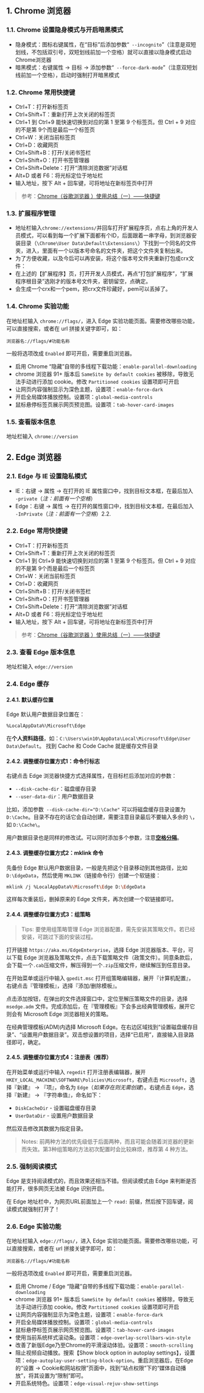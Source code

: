 ## 1. Chrome 浏览器

### 1.1. Chrome 设置隐身模式与开启暗黑模式

- 隐身模式：图标右键属性，在“目标”后添加参数“` --incognito`”（注意是双短划线，不包括双引号，双短划线前加一个空格）就可以直接以隐身模式启动Chrome浏览器
- 暗黑模式：右键属性 -> 目标 -> 添加参数“` --force-dark-mode`”（注意双短划线前加一个空格），启动时强制打开暗黑模式

### 1.2. Chrome 常用快捷键

- Ctrl+T：打开新标签页
- Ctrl+Shift+T：重新打开上次关闭的标签页
- Ctrl+1 到 Ctrl+9 能快速切换到对应的第 1 至第 9 个标签页。但 Ctrl + 9 对应的不是第 9个而是最后一个标签页
- Ctrl+W：关闭当前标签页
- Ctrl+D：收藏网页
- Ctrl+Shift+B：打开/关闭书签栏
- Ctrl+Shift+O：打开书签管理器
- Ctrl+Shift+Delete：打开“清除浏览数据”对话框
- Alt+D 或者 F6：将光标定位于地址栏
- 输入地址，按下 Alt + 回车键，可将地址在新标签页中打开

> 参考：[Chrome（谷歌浏览器 ）使用总结（一）——快捷键](https://juejin.cn/post/6844903573717778439)

### 1.3. 扩展程序管理

- 地址栏输入`chrome://extensions/`并回车打开扩展程序页，点右上角的开发人员模式，可以看到每一个扩展下面都有个ID，后面跟着一串字母，到浏览器安装目录（`\Chrome\User Data\Default\Extensions\`）下找到一个同名的文件夹，进入，里面有一个以版本号命名的文件夹，把这个文件夹复制出来。
- 为了方便收藏，以及今后可以再安装，将这个版本号文件夹重新打包成crx文件：
- 在上述的【扩展程序】页，打开开发人员模式，再点“打包扩展程序”，“扩展程序根目录”选刚才的版本号文件夹，密钥留空，点确定。
- 会生成一个crx和一个pem，把crx文件珍藏好，pem可以丢掉了。

### 1.4. Chrome 实验功能

在地址栏输入 `chrome://flags/`，进入 Edge 实验功能页面。需要修改哪些功能，可以直接搜索，或者在 url 拼接关键字即可，如：

```
浏览器名://flags/#功能名称
```

一般将选项改成 `Enabled` 即可开启，需要重启浏览器。

- 启用 Chrome “隐藏”自带的多线程下载功能：`enable-parallel-downloading`
- chrome 浏览器 91+ 版本后 `SameSite by default cookies` 被移除，导致无法手动进行添加 cookie。修改 `Partitioned cookies` 设置项即可开启
- 让网页内容强制显示为深色主题，设置项：`enable-force-dark`
- 开启全局媒体播放控制。设置项：`global-media-controls`
- 鼠标悬停标签页展示网页预览图。设置项：`tab-hover-card-images`

### 1.5. 查看版本信息

地址栏输入 `chrome://version`

## 2. Edge 浏览器

### 2.1. Edge 与 IE 设置隐私模式

- IE：右键 -> 属性 -> 在打开的 IE 属性窗口中，找到目标文本框，在最后加入` -private`（*注：前面有一个空格*）
- Edge：右键 -> 属性 -> 在打开的属性窗口中，找到目标文本框，在最后加入` -InPrivate`（*注：前面有一个空格*）2.2. 

### 2.2. Edge 常用快捷键

- Ctrl+T：打开新标签页
- Ctrl+Shift+T：重新打开上次关闭的标签页
- Ctrl+1 到 Ctrl+9 能快速切换到对应的第 1 至第 9 个标签页。但 Ctrl + 9 对应的不是第 9个而是最后一个标签页
- Ctrl+W：关闭当前标签页
- Ctrl+D：收藏网页
- Ctrl+Shift+B：打开/关闭书签栏
- Ctrl+Shift+O：打开书签管理器
- Ctrl+Shift+Delete：打开“清除浏览数据”对话框
- Alt+D 或者 F6：将光标定位于地址栏
- 输入地址，按下 Alt + 回车键，可将地址在新标签页中打开

> 参考：[Chrome（谷歌浏览器 ）使用总结（一）——快捷键](https://juejin.cn/post/6844903573717778439)

### 2.3. 查看 Edge 版本信息

地址栏输入 `edge://version`

### 2.4. Edge 缓存

#### 2.4.1. 默认缓存位置

Edge 默认用户数据目录位置在：

```bash
%LocalAppData%\Microsoft\Edge
```

在**个人资料路径**，如：`C:\Users\win10\AppData\Local\Microsoft\Edge\User Data\Default`。 找到 Cache 和 Code Cache 就是缓存文件目录

#### 2.4.2. 调整缓存位置方式1：命令行标志

右键点击 Edge 浏览器快捷方式选择属性，在目标栏后添加对应的参数：

- `--disk-cache-dir`：磁盘缓存目录
- `--user-data-dir`：用户数据目录

比如，添加参数` --disk-cache-dir="D:\Cache"` 可以将磁盘缓存目录设置为 `D:\Cache`。目录不存在的话它会自动创建，需要注意目录最后不要输入多余的 `\`，如 `D:\Cache\`。

用户数据目录也是同样的修改试。可以同时添加多个参数，注意<u>**空格分隔**</u>。

#### 2.4.3. 调整缓存位置方式2：mklink 命令

先备份 Edge 默认用户数据目录，一般是先把这个目录移动到其他路径，比如 `D:\EdgeData`，然后使用 `MKLINK`（链接命令行）创建一个软链接：

```bash
mklink /j %LocalAppData%\Microsoft\Edge D:\EdgeData
```

这样每次重装后，删掉原来的 Edge 文件夹，再次创建一个软链接即可。

#### 2.4.4. 调整缓存位置方式3：组策略

> Tips: 要使用组策略管理 Edge 浏览器配置，需先安装其策略文件。若已经安装，可跳过下面的安装过程。

打开链接 `https://aka.ms/EdgeEnterprise`，选择 Edge 浏览器版本、平台，可以下载 Edge 浏览器及策略文件，点击下载策略文件（政策文件）。同意条款后，会下载一个`.cab`压缩文件，解压得到一个`.zip`压缩文件，继续解压到任意目录。

在开始菜单或运行中输入 `gpedit.msc` 打开组策略编辑器，展开『计算机配置』，右键点击『管理模板』，选择『添加/删除模板』。

点击添加按钮，在弹出的文件选择窗口中，定位至解压策略文件的目录，选择 `msedge.adm` 文件。完成添加后，在『管理模板』下会多出经典管理模板，展开它则会有 Microsoft Edge 浏览器相关的策略。

在经典管理模板(ADM)内选择 Microsoft Edge。在右边区域找到“设置磁盘缓存目录”、“设置用户数据目录”。双击想设置的项目，选择“已启用”，直接输入目录路径即可，确定。

#### 2.4.5. 调整缓存位置方式4：注册表（推荐）

在开始菜单或运行中输入 `regedit` 打开注册表编辑器，展开 `HKEY_LOCAL_MACHINE\SOFTWARE\Policies\Microsoft`，右键点击 `Microsoft`，选择『新建』 -> 『项』，命名为 `Edge`（*如果存在则无需创建*）。右键点击 `Edge`，选择『新建』 -> 『字符串值』，命名如下：

- `DiskCacheDir` - 设置磁盘缓存目录
- `UserDataDir` - 设置用户数据目录

然后双击修改其数据为指定目录。

> Notes: 前两种方法的优先级低于后面两种，而且可能会随着浏览器的更新而失效。第3种组策略的方法初次配置时会比较麻烦，推荐第 4 种方法。

### 2.5. 强制阅读模式

Edge 是支持阅读模式的，而且效果还相当不错。但阅读模式由 Edge 来判断是否能打开，很多网页无法被 Edge 识别开启。

在 Edge 地址栏中，为网页URL前面加上一个 `read:` 前缀，然后按下回车键，阅读模式就强制打开了！

### 2.6. Edge 实验功能

在地址栏输入 `edge://flags/`，进入 Edge 实验功能页面。需要修改哪些功能，可以直接搜索，或者在 url 拼接关键字即可，如：

```
浏览器名://flags/#功能名称
```

一般将选项改成 `Enabled` 即可开启，需要重启浏览器。

- 启用 Chrome / Edge “隐藏”自带的多线程下载功能：`enable-parallel-downloading`
- chrome 浏览器 91+ 版本后 `SameSite by default cookies` 被移除，导致无法手动进行添加 cookie。修改 `Partitioned cookies` 设置项即可开启
- 让网页内容强制显示为深色主题，设置项：`enable-force-dark`
- 开启全局媒体播放控制。设置项：`global-media-controls`
- 鼠标悬停标签页展示网页预览图。设置项：`tab-hover-card-images`
- 使用当前系统样式滚动条。设置项：`edge-overlay-scrollbars-win-style`
- 改善了新版Edge乃至Chrome的平滑滚动体验。设置项：`smooth-scrolling`
- 阻止视频自动播放。搜索【Show block option in autoplay settings】，设置项：`edge-autoplay-user-setting-block-option`。重启浏览器后，在Edge的“设置 -> Cookie和网站权限”页面中，找到“站点权限”下的“媒体自动播放”，将其设置为“限制”即可。
- 开启系统特色。设置项：`edge-visual-rejuv-show-settings`
